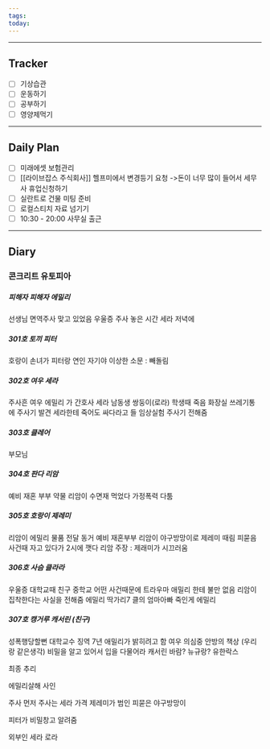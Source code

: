 ```yaml
---
tags: 
today:
---
```

---
## Tracker

- [ ] 기상습관
- [ ] 운동하기
- [ ] 공부하기
- [ ] 영양제먹기

---
## Daily Plan

- [ ] 미래에셋 보험관리
- [ ] [[라이브잡스 주식회사]] 헬프미에서 변경등기 요청 ->돈이 너무 많이 들어서 세무사 휴업신청하기
- [ ] 실란트로 건물 미팅 준비
- [ ] 로컬스티치 자료 넘기기
- [ ] 10:30 - 20:00 사무실 출근

---
## Diary

### 콘크리트 유토피아

##### 피해자 피해자 에밀리
선생님
면역주사 맞고 있었음
우울증
주사 놓은 시간 세라 저녁에


##### 301호 토끼 피터
호랑이 손녀가 피터랑 연인
자기야
이상한 소문 : 빼돌림


##### 302호 여우 세라
주사흔
여우 에밀리 가 간호사
세라 남동생 
쌍둥이(로라) 학생때 죽음
화장실 쓰레기통에 주사기 발견
세라한테 죽어도 싸다라고 들
임상실험 주사기 전해줌


##### 303호 클레어
부모님

##### 304호 판다 리암
예비 재혼 부부
약물
리암이 수면재 먹었다
가정폭력 다툼 

##### 305호 호랑이 제레미 
리암이 에밀리 물품 전달
동거 예비 재혼부부
리암이 야구방망이로 제레미 때림 피묻음
사건때 자고 있다가 2시에 깻다
리암 주장 : 제래미가 시끄러움 

##### 306호 사슴 클라라
우울증
대학교때 친구  중학교
어떤 사건때문에 트라우마
애밀리 한테 불만 없음
리암이 집착한다는 사실을 전해줌
에밀리 딱가리7
클의 엄마아빠 죽인게 에밀리

##### 307호 캥거루 캐서린 (친구)
성폭행당할뻔 대학교수
징역 7년 애밀리가 밝히려고 함
여우 의심중
안방의 책상 (우리랑 같은생각)
비밀을 알고 있어서 입을 다물어라
캐서린 바람? 뉴규랑?
유한락스

최종 추리

에밀리살해 사인

주사 먼저 주사는 세라
가격 제레미가 범인 피묻은 야구방망이

피터가 비밀창고 알려줌

외부인
세라 로라

